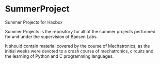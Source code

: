 SummerProject
=============

Summer Projects for Haxbox

Summer Projects is the repository for all of the summer projects performed for and under the supervision of Bansen Labs.

It should contain material covered by the course of Mechatronics, as the initial weeks were devoted to a crash course of 
mechatronics, circuits and the learning of Python and C programming languages.
